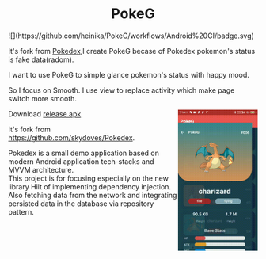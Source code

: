 <h1 align="center">PokeG</h1>
![](https://github.com/heinika/PokeG/workflows/Android%20CI/badge.svg)

It's fork from [Pokedex](https://github.com/skydoves/Pokedex),I create PokeG becase of Pokedex pokemon's status is fake data(radom).

I want to use PokeG to simple glance pokemon's status with happy mood.

So I focus on Smooth. I use view to replace activity which make page switch more smooth.

<img src="/previews/preview.gif" align="right" width="32%"/>

Download [release apk](https://github.com/heinika/PokeG/releases/download/v0.9.1-beta/app-release.apk)

It's fork from https://github.com/skydoves/Pokedex.

Pokedex is a small demo application based on modern Android application tech-stacks and MVVM architecture.<br>This project is for focusing especially on the new library Hilt of implementing dependency injection.<br>
Also fetching data from the network and integrating persisted data in the database via repository pattern.